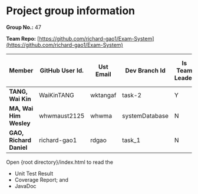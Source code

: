 # Project group information

**Group No.:** 47

**Team Repo:**  [https://github.com/richard-gao1/Exam-System](https://github.com/richard-gao1/Exam-System) 

| **Member** | **GitHub User Id.** | **Ust Email** | **Dev Branch Id** | **Is Team Leader** | **Owner of Team Repo** | **Task in Project** |
| --- | --- | --- |-------------------| --- | --- | --- |
| **TANG, Wai Kin** | WaiKinTANG | wktangaf | task-2            | Y | N | Task 2 |
| **MA, Wai Him Wesley** | whwmaust2125 | whwma |   systemDatabase             | N | N | Task 3 |
| **GAO, Richard Daniel** | richard-gao1 | rdgao |  task_1           | N | Y | Task 1 |

Open {root directory}/index.html to read the
* Unit Test Result
* Coverage Report; and
* JavaDoc